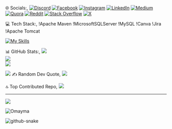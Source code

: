 🌐 Socials:,
[![Discord](https://img.shields.io/badge/Discord-%237289DA.svg?logo=discord&logoColor=white)](https://discordapp.com/users/749634870145187910) [![Facebook](https://img.shields.io/badge/Facebook-%231877F2.svg?logo=Facebook&logoColor=white)](https://facebook.com/omayma-gam) [![Instagram](https://img.shields.io/badge/Instagram-%23E4405F.svg?logo=Instagram&logoColor=white)](https://instagram.com/omayma-gam) [![LinkedIn](https://img.shields.io/badge/LinkedIn-%230077B5.svg?logo=linkedin&logoColor=white)](https://linkedin.com/in/omayma-gam-32716422b) [![Medium](https://img.shields.io/badge/Medium-12100E?logo=medium&logoColor=white)](https://medium.com/@@omayma-gam) [![Quora](https://img.shields.io/badge/Quora-%23B92B27.svg?logo=Quora&logoColor=white)](https://quora.com/profile/omayma-gam) [![Reddit](https://img.shields.io/badge/Reddit-%23FF4500.svg?logo=Reddit&logoColor=white)](https://reddit.com/user/Omayma) [![Stack Overflow](https://img.shields.io/badge/-Stackoverflow-FE7A16?logo=stack-overflow&logoColor=white)](https://stackoverflow.com/users/28152849) [![X](https://img.shields.io/badge/X-black.svg?logo=X&logoColor=white)](https://x.com/omayma-gam) 

💻 Tech Stack:,
  !Apache Maven !MicrosoftSQLServer !MySQL !Canva !Jira  !Apache Tomcat


[![My Skills](https://skillicons.dev/icons?i=java,js,ts,html,css,angular,c,cpp,figma,git,github,tailwind,bootstrap,docker)](https://github?com/Omayma)


📊 GitHub Stats:,
![](https://github-readme-stats.vercel.app/api?username=Omayma&theme=neon&hide_border=false&include_all_commits=true&count_private=true)<br/>
![](https://nirzak-streak-stats.vercel.app/?user=lahcen404&theme=neon&hide_border=false)<br/>
![](https://github-readme-stats.vercel.app/api/top-langs/?username=Omayma4&theme=neon&hide_border=false&include_all_commits=true&count_private=true&layout=compact)




![](https://github.com/omayma-gam/lahcen404/blob/output/github-contribution-grid-snake.svg)
✍️ Random Dev Quote,
![](https://quotes-github-readme.vercel.app/api?type=horizontal&theme=radical)

🔝 Top Contributed Repo,
![](https://github-contributor-stats.vercel.app/api?username=lahcen404&limit=5&theme=dark&combine_all_yearly_contributions=true)

---
![](https://visitcount.itsvg.in/api?id=Omayma&icon=0&color=0)
<p align="left"> <img src="https://komarev.com/ghpvc/?username=lahcen404&label=Profile%20views&color=0e75b6&style=flat" alt="Omayma" /> </p>


<picture>
  <source media="(prefers-color-scheme: dark)" srcset="https://raw.githubusercontent.com/tobiasmeyhoefer/tobiasmeyhoefer/output/github-snake-dark.svg" />
  <source media="(prefers-color-scheme: light)" srcset="https://raw.githubusercontent.com/tobiasmeyhoefer/tobiasmeyhoefer/output/github-snake.svg" />
  <img alt="github-snake" src="https://raw.githubusercontent.com/lahcen404/lahcen404/output/github-snake.svg" />
</picture>
